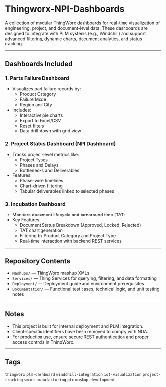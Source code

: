 # Thingworx-NPI-Dashboards
A collection of modular ThingWorx dashboards for real-time visualization of engineering, project, and document-level data. These dashboards are designed to integrate with PLM systems (e.g., Windchill) and support advanced filtering, dynamic charts, document analytics, and status tracking.

---

## Dashboards Included

### 1. Parts Failure Dashboard
- Visualizes part failure records by:
  - Product Category
  - Failure Mode
  - Region and City
- Includes:
  - Interactive pie charts
  - Export to Excel/CSV
  - Reset filters
  - Data drill-down with grid view

### 2. Project Status Dashboard (NPI Dashboard)
- Tracks project-level metrics like:
  - Project Types
  - Phases and Delays
  - Bottlenecks and Deliverables
- Features:
  - Phase-wise timelines
  - Chart-driven filtering
  - Tabular deliverables linked to selected phases

### 3. Incubation Dashboard
- Monitors document lifecycle and turnaround time (TAT)
- Key Features:
  - Document Status Breakdown (Approved, Locked, Rejected)
  - TAT chart generation
  - Filtering by Product Category and Project Type
  - Real-time interaction with backend REST services

---

## Repository Contents

- `Mashups/` — ThingWorx mashup XMLs
- `Services/` — Thing Services for querying, filtering, and data formatting
- `Deployment/` — Deployment guide and environment prerequisites
- `Documentation/` — Functional test cases, technical logic, and unit testing notes

---

## Notes

- This project is built for internal deployment and PLM integration.
- Client-specific identifiers have been removed to comply with NDA.
- For production use, ensure secure REST authentication and proper access controls in ThingWorx.

---

## Tags

`thingworx` `plm-dashboard` `windchill-integration` `iot-visualization` `project-tracking` `smart-manufacturing` `ptc` `mashup-development`
